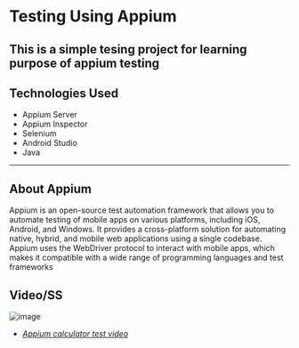 # Testing Using Appium

This is a simple tesing project for learning purpose of appium testing
---

## Technologies Used
 * Appium Server
 * Appium Inspector
 * Selenium
 * Android Studio
 * Java
 ---

## About Appium
Appium is an open-source test automation framework that allows you to automate testing of mobile apps on various platforms, including iOS, Android, and Windows. It provides a cross-platform solution for automating native, hybrid, and mobile web applications using a single codebase. Appium uses the WebDriver protocol to interact with mobile apps, which makes it compatible with a wide range of programming languages and test frameworks

## Video/SS
![image](https://github.com/Ikrachowdhury/CalculatorAppiumTest/assets/61665553/66945bc5-6073-4942-9802-4e0c2a6f03a5)

* [*Appium calculator test video*](https://github.com/Ikrachowdhury/CalculatorAppiumTest/assets/61665553/4f678dca-0f07-4531-a835-791e8291e660)
 
 


